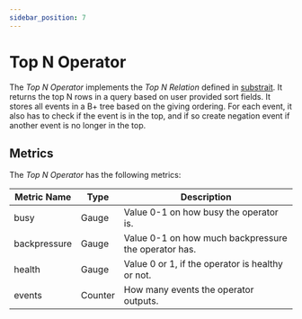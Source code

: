 ```yaml
---
sidebar_position: 7
---
```


# Top N Operator

The *Top N Operator* implements the *Top N Relation* defined in [substrait](https://substrait.io/relations/physical_relations/#top-n-operation).
It returns the top N rows in a query based on user provided sort fields.
It stores all events in a B+ tree based on the giving ordering. For each event, it also has to check if the event is in the top, and if so
create negation event if another event is no longer in the top.

## Metrics

The *Top N Operator* has the following metrics:

| Metric Name   | Type      | Description                                           |
| ------------- | --------- | ----------------------------------------------------- |
| busy          | Gauge     | Value 0-1 on how busy the operator is.                |
| backpressure  | Gauge     | Value 0-1 on how much backpressure the operator has.  |
| health        | Gauge     | Value 0 or 1, if the operator is healthy or not.      |
| events        | Counter   | How many events the operator outputs.                 |

